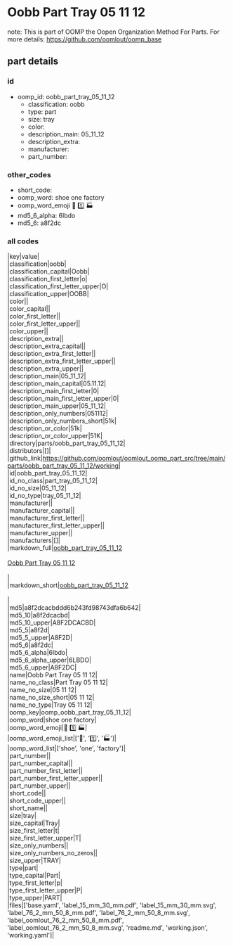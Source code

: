 # Oobb Part Tray 05 11 12  

note: This is part of OOMP the Oopen Organization Method For Parts. For more details: https://github.com/oomlout/oomp_base

##  part details





### id
* oomp_id: oobb_part_tray_05_11_12
  * classification: oobb
  * type: part
  * size: tray
  * color: 
  * description_main: 05_11_12
  * description_extra: 
  * manufacturer: 
  * part_number: 

### other_codes
* short_code: 
* oomp_word: shoe one factory
* oomp_word_emoji :shoe: :one: :factory:
* md5_6_alpha: 6lbdo
* md5_6: a8f2dc

### all codes 
|key|value|  
|classification|oobb|  
|classification_capital|Oobb|  
|classification_first_letter|o|  
|classification_first_letter_upper|O|  
|classification_upper|OOBB|  
|color||  
|color_capital||  
|color_first_letter||  
|color_first_letter_upper||  
|color_upper||  
|description_extra||  
|description_extra_capital||  
|description_extra_first_letter||  
|description_extra_first_letter_upper||  
|description_extra_upper||  
|description_main|05_11_12|  
|description_main_capital|05.11.12|  
|description_main_first_letter|0|  
|description_main_first_letter_upper|0|  
|description_main_upper|05_11_12|  
|description_only_numbers|051112|  
|description_only_numbers_short|51k|  
|description_or_color|51k|  
|description_or_color_upper|51K|  
|directory|parts/oobb_part_tray_05_11_12|  
|distributors|[]|  
|github_link|https://github.com/oomlout/oomlout_oomp_part_src/tree/main/parts/oobb_part_tray_05_11_12/working|  
|id|oobb_part_tray_05_11_12|  
|id_no_class|part_tray_05_11_12|  
|id_no_size|05_11_12|  
|id_no_type|tray_05_11_12|  
|manufacturer||  
|manufacturer_capital||  
|manufacturer_first_letter||  
|manufacturer_first_letter_upper||  
|manufacturer_upper||  
|manufacturers|[]|  
|markdown_full|[oobb_part_tray_05_11_12](https://github.com/oomlout/oomlout_oomp_part_src/tree/main/parts/oobb_part_tray_05_11_12/working)<br>[](https://github.com/oomlout/oomlout_oomp_part_src/tree/main/parts/oobb_part_tray_05_11_12/working)<br>[Oobb Part Tray 05 11 12](https://github.com/oomlout/oomlout_oomp_part_src/tree/main/parts/oobb_part_tray_05_11_12/working)<br><br>|  
|markdown_short|[oobb_part_tray_05_11_12](https://github.com/oomlout/oomlout_oomp_part_src/tree/main/parts/oobb_part_tray_05_11_12/working)<br><br>|  
|md5|a8f2dcacbddd6b243fd98743dfa6b642|  
|md5_10|a8f2dcacbd|  
|md5_10_upper|A8F2DCACBD|  
|md5_5|a8f2d|  
|md5_5_upper|A8F2D|  
|md5_6|a8f2dc|  
|md5_6_alpha|6lbdo|  
|md5_6_alpha_upper|6LBDO|  
|md5_6_upper|A8F2DC|  
|name|Oobb Part Tray 05 11 12|  
|name_no_class|Part Tray 05 11 12|  
|name_no_size|05 11 12|  
|name_no_size_short|05 11 12|  
|name_no_type|Tray 05 11 12|  
|oomp_key|oomp_oobb_part_tray_05_11_12|  
|oomp_word|shoe one factory|  
|oomp_word_emoji|:shoe: :one: :factory:|  
|oomp_word_emoji_list|[':shoe:', ':one:', ':factory:']|  
|oomp_word_list|['shoe', 'one', 'factory']|  
|part_number||  
|part_number_capital||  
|part_number_first_letter||  
|part_number_first_letter_upper||  
|part_number_upper||  
|short_code||  
|short_code_upper||  
|short_name||  
|size|tray|  
|size_capital|Tray|  
|size_first_letter|t|  
|size_first_letter_upper|T|  
|size_only_numbers||  
|size_only_numbers_no_zeros||  
|size_upper|TRAY|  
|type|part|  
|type_capital|Part|  
|type_first_letter|p|  
|type_first_letter_upper|P|  
|type_upper|PART|  
|files|['base.yaml', 'label_15_mm_30_mm.pdf', 'label_15_mm_30_mm.svg', 'label_76_2_mm_50_8_mm.pdf', 'label_76_2_mm_50_8_mm.svg', 'label_oomlout_76_2_mm_50_8_mm.pdf', 'label_oomlout_76_2_mm_50_8_mm.svg', 'readme.md', 'working.json', 'working.yaml']|  
